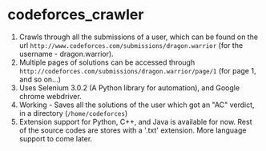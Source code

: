 # codeforces_crawler
1. Crawls through all the submissions of a user, which can be found on the url ```http://www.codeforces.com/submissions/dragon.warrior``` (for the username - dragon.warrior).
2. Multiple pages of solutions can be accessed through ```http://codeforces.com/submissions/dragon.warrior/page/1``` (for page 1, and so on...)
3. Uses Selenium 3.0.2 (A Python library for automation), and Google chrome webdriver.
4. Working - Saves all the solutions of the user which got an "AC" verdict, in a directory (```/home/codeforces```)
5. Extension support for Python, C++, and Java is available for now. Rest of the source codes are stores with a '.txt' extension. More language support to come later.
